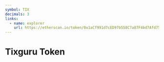 ```yaml
---
symbol: TIX
decimals: 3
links:
  - name: explorer
    url: https://etherscan.io/token/0x1aCf991d7cED97b558C7a87F4bd7Afd75E15fCb7
---
```


# Tixguru Token

